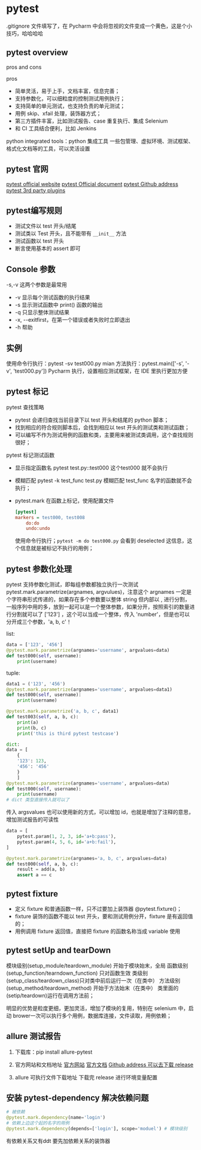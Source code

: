 # pytest

.gitignore 文件填写了，在 Pycharm 中会将忽视的文件变成一个黄色，这是个小技巧，哈哈哈哈

## pytest overview

pros and cons

pros

- 简单灵活，易于上手，文档丰富，信息完善；
- 支持参数化，可以细粒度的控制测试用例执行；
- 支持简单的单元测试，也支持负责的单元测试；
- 用例 skip、xfail 处理，装饰器方式；
- 第三方插件丰富，比如测试报告、case 重复执行、集成 Selenium
- 和 CI 工具结合便利，比如 Jenkins

python integrated tools：python 集成工具
一些包管理、虚拟环境、测试框架、格式化文档等的工具，可以灵活设置

## pytest 官网

[pytest official website](https://docs.pytest.org/en/stable/)
[pytest Official document](https://docs.pytest.org/en/stable/contents.html)
[pytest Github address](https://github.com/pytest-dev/pytest/)
[pytest 3rd party plugins](http://plugincompat.herokuapp.com/)

## pytest编写规则

- 测试文件以 test 开头/结尾
- 测试类以 Test 开头，且不能带有 `__init__` 方法
- 测试函数以 test 开头
- 断言使用基本的 assert 即可

## Console 参数

-s,-v 这两个参数是最常用

- -v 显示每个测试函数的执行结果
- -s 显示测试函数中 print() 函数的输出
- -q 只显示整体测试结果
- -x, --exitfirst，在第一个错误或者失败时立即退出
- -h 帮助

## 实例

使用命令行执行：pytest -sv test000.py
mian 方法执行：pytest.main(['-s', '-v', 'test000.py'])
Pycharm 执行，设置相应测试框架，在 IDE 里执行更加方便

## pytest 标记

pytest 查找策略

- pytest 会递归查找当前目录下以 test 开头和结尾的 python 脚本；
- 找到相应的符合规则脚本后，会找到相应以 test 开头的测试类和测试函数；
- 可以编写不作为测试用例的函数和类，主要用来被测试类调用，这个查找规则很好；

pytest 标记测试函数

- 显示指定函数名 pytest test.py::test000 这个test000 就不会执行
- 模糊匹配 pytest -k test_func test.py 模糊匹配 test_func 名字的函数就不会执行；

- pytest.mark 在函数上标记，使用配置文件

    ```ini
    [pytest]
    markers = test000, test008
        do:do
        undo:undo
    ```

    使用命令行执行；`pytest -m do test000.py`
    会看到 deselected 这信息，这个信息就是被标记不执行的用例；

## pytest 参数化处理

pytest 支持参数化测试，即每组参数都独立执行一次测试
pytest.mark.parametrize(argnames, argvulues)，注意这个 argnames 一定是个字符串形式传递的，如果存在多个参数要以整体 string 但内部以 , 进行分割，一般序列中用的多，放到一起可以是一个整体参数，如果分开，按照索引的数量进行分割就可以了 ['123'] ，这个可以当成一个整体，传入 'number'，但是也可以分开成三个参数，'a, b, c'！

list:

```python
data = ['123', '456']
@pytest.mark.parametrize(argnames='username', argvalues=data)
def test000(self, username):
    print(username)
```

tuple:

```python
data1 = ('123', '456')
@pytest.mark.parametrize(argnames='username', argvalues=data1)
def test000(self, username):
    print(username)

@pytest.mark.parametrize('a, b, c', data1)
def test003(self, a, b, c):
    print(a)
    print(b, c)
    print('this is third pytest testcase')
```

```python
dict:
data = [
    {
    '123': 123,
    '456': '456'
    }
    ]
@pytest.mark.parametrize(argnames='username', argvalues=data)
def test000(self, username):
    print(username)
# dict 类型直接传入就可以了
```

传入 argsvalues 也可以使用新的方式，可以增加 id，也就是增加了注释的意思，增加测试报告的可读性

```python
data = [
    pytest.param(1, 2, 3, id='a+b:pass'),
    pytest.param(4, 5, 6, id='a+b:fail'),
]

@pytest.mark.parametrize(argnames='a, b, c', argvalues=data)
def test000(self, a, b, c):
    result = add(a, b)
    assert a == c
```

## pytest fixture

- 定义 fixture 和普通函数一样，只不过要加上装饰器 @pytest.fixture()；
- fixture 装饰的函数不能以 test 开头，要和测试用例分开，fixture 是有返回值的；
- 用例调用 fixture 返回值，直接把 fixture 的函数名称当成 variable 使用

## pytest setUp and tearDown

模块级别(setup_module/teardown_module) 开始于模块始末，全局
函数级别(setup_function/tearndown_function) 只对函数生效
类级别(setup_class/teardown_class)只对类中前后运行一次（在类中）
方法级别(setup_method/teardown_method) 开始于方法始末（在类中）
类里面的(setip/teardown)运行在调用方法前；

明显的优势是粒度更细，更加灵活，增加了模块的复用，特别在 selenium 中，启动 brower一次可以执行多个用例，数据库连接，文件读取，用例依赖；

## allure 测试报告

1. 下载库：pip install allure-pytest

2. 官方网站和文档地址
[官方网站](http://allure.qatools.ru/)
[官方文档](https://docs.qameta.io/allure/#_report_generation)
[Github address 可以去下载 release](https://github.com/allure-framework/allure2)

3. allure 可执行文件下载地址
下载完 release 进行环境变量配置

## 安装 pytest-dependency 解决依赖问题

```python
# 被依赖
@pytest.mark.dependency(name='login')
# 依赖上边这个起的名字的用例
@pytest.mark.dependency(depends=['login'], scope='moduel') # 模块级别
```

有依赖关系又有ddt 要先加依赖关系的装饰器
